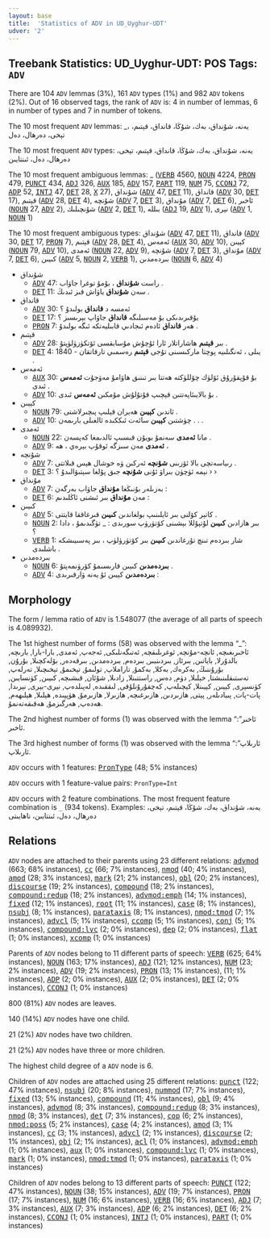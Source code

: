 ```yaml
---
layout: base
title:  'Statistics of ADV in UD_Uyghur-UDT'
udver: '2'
---
```


## Treebank Statistics: UD_Uyghur-UDT: POS Tags: `ADV`

There are 104 `ADV` lemmas (3%), 161 `ADV` types (1%) and 982 `ADV` tokens (2%).
Out of 16 observed tags, the rank of `ADV` is: 4 in number of lemmas, 6 in number of types and 7 in number of tokens.

The 10 most frequent `ADV` lemmas: _، يەنە، شۇنداق، بەك، شۇڭا، قانداق، قېتىم، تېخى، دەرھال، دەل

The 10 most frequent `ADV` types:  يەنە، شۇنداق، بەك، شۇڭا، قانداق، قېتىم، تېخى، دەرھال، دەل، ئىنتايىن

The 10 most frequent ambiguous lemmas: _ (<tt><a href="ug_udt-pos-VERB.html">VERB</a></tt> 4560, <tt><a href="ug_udt-pos-NOUN.html">NOUN</a></tt> 4224, <tt><a href="ug_udt-pos-PRON.html">PRON</a></tt> 479, <tt><a href="ug_udt-pos-PUNCT.html">PUNCT</a></tt> 434, <tt><a href="ug_udt-pos-ADJ.html">ADJ</a></tt> 326, <tt><a href="ug_udt-pos-AUX.html">AUX</a></tt> 185, <tt><a href="ug_udt-pos-ADV.html">ADV</a></tt> 157, <tt><a href="ug_udt-pos-PART.html">PART</a></tt> 119, <tt><a href="ug_udt-pos-NUM.html">NUM</a></tt> 75, <tt><a href="ug_udt-pos-CCONJ.html">CCONJ</a></tt> 72, <tt><a href="ug_udt-pos-ADP.html">ADP</a></tt> 52, <tt><a href="ug_udt-pos-INTJ.html">INTJ</a></tt> 47, <tt><a href="ug_udt-pos-DET.html">DET</a></tt> 28, <tt><a href="ug_udt-pos-X.html">X</a></tt> 27), شۇنداق (<tt><a href="ug_udt-pos-ADV.html">ADV</a></tt> 47, <tt><a href="ug_udt-pos-DET.html">DET</a></tt> 11), قانداق (<tt><a href="ug_udt-pos-ADV.html">ADV</a></tt> 30, <tt><a href="ug_udt-pos-DET.html">DET</a></tt> 17), قېتىم (<tt><a href="ug_udt-pos-ADV.html">ADV</a></tt> 28, <tt><a href="ug_udt-pos-DET.html">DET</a></tt> 4), شۇنچە (<tt><a href="ug_udt-pos-ADV.html">ADV</a></tt> 7, <tt><a href="ug_udt-pos-DET.html">DET</a></tt> 3), مۇنداق (<tt><a href="ug_udt-pos-ADV.html">ADV</a></tt> 7, <tt><a href="ug_udt-pos-DET.html">DET</a></tt> 6), ئاخىر (<tt><a href="ug_udt-pos-NOUN.html">NOUN</a></tt> 27, <tt><a href="ug_udt-pos-ADV.html">ADV</a></tt> 2), شۇنچىلىك (<tt><a href="ug_udt-pos-ADV.html">ADV</a></tt> 2, <tt><a href="ug_udt-pos-DET.html">DET</a></tt> 1), بىللە (<tt><a href="ug_udt-pos-ADJ.html">ADJ</a></tt> 19, <tt><a href="ug_udt-pos-ADV.html">ADV</a></tt> 1), نېرى (<tt><a href="ug_udt-pos-ADV.html">ADV</a></tt> 1, <tt><a href="ug_udt-pos-NOUN.html">NOUN</a></tt> 1)

The 10 most frequent ambiguous types:  شۇنداق (<tt><a href="ug_udt-pos-ADV.html">ADV</a></tt> 47, <tt><a href="ug_udt-pos-DET.html">DET</a></tt> 11), قانداق (<tt><a href="ug_udt-pos-ADV.html">ADV</a></tt> 30, <tt><a href="ug_udt-pos-DET.html">DET</a></tt> 17, <tt><a href="ug_udt-pos-PRON.html">PRON</a></tt> 7), قېتىم (<tt><a href="ug_udt-pos-ADV.html">ADV</a></tt> 28, <tt><a href="ug_udt-pos-DET.html">DET</a></tt> 4), ئەمەس (<tt><a href="ug_udt-pos-AUX.html">AUX</a></tt> 30, <tt><a href="ug_udt-pos-ADV.html">ADV</a></tt> 10), كېيىن (<tt><a href="ug_udt-pos-NOUN.html">NOUN</a></tt> 79, <tt><a href="ug_udt-pos-ADV.html">ADV</a></tt> 10), ئەمدى (<tt><a href="ug_udt-pos-NOUN.html">NOUN</a></tt> 22, <tt><a href="ug_udt-pos-ADV.html">ADV</a></tt> 9), شۇنچە (<tt><a href="ug_udt-pos-ADV.html">ADV</a></tt> 7, <tt><a href="ug_udt-pos-DET.html">DET</a></tt> 3), مۇنداق (<tt><a href="ug_udt-pos-ADV.html">ADV</a></tt> 7, <tt><a href="ug_udt-pos-DET.html">DET</a></tt> 6), كىيىن (<tt><a href="ug_udt-pos-ADV.html">ADV</a></tt> 5, <tt><a href="ug_udt-pos-NOUN.html">NOUN</a></tt> 2, <tt><a href="ug_udt-pos-VERB.html">VERB</a></tt> 1), بىردەمدىن (<tt><a href="ug_udt-pos-NOUN.html">NOUN</a></tt> 6, <tt><a href="ug_udt-pos-ADV.html">ADV</a></tt> 4)


* شۇنداق
  * <tt><a href="ug_udt-pos-ADV.html">ADV</a></tt> 47: راست <b>شۇنداق</b> ، بۇمۇ توغرا جاۋاب .
  * <tt><a href="ug_udt-pos-DET.html">DET</a></tt> 11: سەن <b>شۇنداق</b> ياۋاش قىز ئىدىڭ .
* قانداق
  * <tt><a href="ug_udt-pos-ADV.html">ADV</a></tt> 30: ئەمسە د <b>قانداق</b> بولىدۇ ؟
  * <tt><a href="ug_udt-pos-DET.html">DET</a></tt> 17: يۇقىرىدىكى بۇ مەسىلىگە <b>قانداق</b> جاۋاپ بېرىسىز ؟
  * <tt><a href="ug_udt-pos-PRON.html">PRON</a></tt> 7: ھەر <b>قانداق</b> ئادەم ئىجادىي قابىليەتكە ئىگە بولىدۇ .
* قېتىم
  * <tt><a href="ug_udt-pos-ADV.html">ADV</a></tt> 28: بىر <b>قېتىم</b> ھاشاراتلار ئارا ئۇچۇش مۇسابقسى ئۆتكۈزۈلۈپتۇ .
  * <tt><a href="ug_udt-pos-DET.html">DET</a></tt> 4: 1840 - يىلى ، ئەنگىلىيە پوچتا ماركىسىنى تۇجى <b>قېتىم</b> رەسمىي تارقاتقان .
* ئەمەس
  * <tt><a href="ug_udt-pos-AUX.html">AUX</a></tt> 30: بۇ قۇپقۇرۇق ئۆلۈك چۆللۈكتە ھەتتا بىر تىنىق ھاۋامۇ مەۋجۇت <b>ئەمەس</b> ئىدى .
  * <tt><a href="ug_udt-pos-ADV.html">ADV</a></tt> 10: بۇ بالايىئاپەتتىن قېچىپ قۇتۇلۇش مۇمكىن <b>ئەمەس</b> ئىدى .
* كېيىن
  * <tt><a href="ug_udt-pos-NOUN.html">NOUN</a></tt> 79: ئاندىن <b>كېيىن</b> ھەيران قېلىپ پىچىرلاشتى .
  * <tt><a href="ug_udt-pos-ADV.html">ADV</a></tt> 10: چۈشتىن <b>كېيىن</b> سائەت ئىككىدە ئالغىلى بارىمەن . . .
* ئەمدى
  * <tt><a href="ug_udt-pos-NOUN.html">NOUN</a></tt> 22: مانا <b>ئەمدى</b> سەنمۇ بويۇن قىسىپ ئالدىمغا كەپسەن .
  * <tt><a href="ug_udt-pos-ADV.html">ADV</a></tt> 9: <b>ئەمدى</b> مەن سىزگە ئوقۇپ بېرەي ، ھە ،
* شۇنچە
  * <tt><a href="ug_udt-pos-ADV.html">ADV</a></tt> 7: رىياسەتچى بالا ئۆزىنى <b>شۇنچە</b> ئەركىن ۋە خوشال ھېس قىلاتتى .
  * <tt><a href="ug_udt-pos-DET.html">DET</a></tt> 3: نېمە ئۈچۈن بىراۋ ئۇنى <b>شۇنچە</b> جىق پۇلغا سېتىۋالىدۇ ؟ › ›
* مۇنداق
  * <tt><a href="ug_udt-pos-ADV.html">ADV</a></tt> 7: بەزىلەر بۇنىڭغا <b>مۇنداق</b> جاۋاب بەرگەن :
  * <tt><a href="ug_udt-pos-DET.html">DET</a></tt> 6: مەن <b>مۇنداق</b> بىر ئىشنى ئاڭلىدىم :
* كىيىن
  * <tt><a href="ug_udt-pos-ADV.html">ADV</a></tt> 5: كاتېر كۆلنى بىر ئايلىنىپ بولغاندىن <b>كىيىن</b> قىرغاققا قايتتى .
  * <tt><a href="ug_udt-pos-NOUN.html">NOUN</a></tt> 2: بىر ھازادىن <b>كىيىن</b> لۇتپۇللا بېشىنى كۆتۈرۈپ سورىدى : _ تۈگىدىمۇ ، دادا ؟
  * <tt><a href="ug_udt-pos-VERB.html">VERB</a></tt> 1: شار بىردەم تىنچ تۇرغاندىن <b>كىيىن</b> بىر كۆتۈرۈلۈپ ، بىر پەسىيىشكە باشلىدى .
* بىردەمدىن
  * <tt><a href="ug_udt-pos-NOUN.html">NOUN</a></tt> 6: <b>بىردەمدىن</b> كىيىن قارىسىمۇ كۆرۈنمەپتۇ .
  * <tt><a href="ug_udt-pos-ADV.html">ADV</a></tt> 4: <b>بىردەمدىن</b> كېيىن ئۇ يەنە ۋارقىرىدى :

## Morphology

The form / lemma ratio of `ADV` is 1.548077 (the average of all parts of speech is 4.089932).

The 1st highest number of forms (58) was observed with the lemma “_”: ئاخىرىغىچە, ئانچە-مۇنچە, ئوغرىلىقچە, ئەتىگەنلىكى, ئەجەپ, ئەمدى, بارا-بارا, بارىچە, بالدۇرلا, باياتىن, بىرئاز, بىردىنبىر, بىردەم, بىردەمدىن, بىرقەدەر, بۆلەكچىلا, بۇرۇن, بۇرۇننىڭ, بەكرەك, بەكلا, بەكمۇ, تاراملاپ, تولىمۇ, تېخىمۇ, تېخىچىلا, تەرلەپ, تەستىقلىنىشتا, خېلىلا, دۈم, دەس, راستتىنلا, زادىلا, شۇئان, قىشىچە, كىيىن, كۈنسايىن, كۈنسېرى, كېيىن, كېيىنلا, كېچىلەپ, كەچقۇرۇنلۇقى, لىققىدە, لەپىلدەپ, نېرى-بېرى, نېرىدا, پات-پات, پىيادىلەر, پېتى, ھازىردىن, ھازىرغىچە, ھازىرلا, ھازىرمۇ, ھۈپپىدە, ھېلىلا, ھېلىھەم, ھەدەپ, ھەرگىزمۇ, ھەقىقەتەنمۇ.

The 2nd highest number of forms (1) was observed with the lemma “ئاخىر”: ئاخىر.

The 3rd highest number of forms (1) was observed with the lemma “ئارىلاپ”: ئارىلاپ.

`ADV` occurs with 1 features: <tt><a href="ug_udt-feat-PronType.html">PronType</a></tt> (48; 5% instances)

`ADV` occurs with 1 feature-value pairs: `PronType=Int`

`ADV` occurs with 2 feature combinations.
The most frequent feature combination is `_` (934 tokens).
Examples: يەنە، شۇنداق، بەك، شۇڭا، قېتىم، تېخى، دەرھال، دەل، ئىنتايىن، ناھايىتى


## Relations

`ADV` nodes are attached to their parents using 23 different relations: <tt><a href="ug_udt-dep-advmod.html">advmod</a></tt> (663; 68% instances), <tt><a href="ug_udt-dep-cc.html">cc</a></tt> (66; 7% instances), <tt><a href="ug_udt-dep-nmod.html">nmod</a></tt> (40; 4% instances), <tt><a href="ug_udt-dep-amod.html">amod</a></tt> (28; 3% instances), <tt><a href="ug_udt-dep-mark.html">mark</a></tt> (21; 2% instances), <tt><a href="ug_udt-dep-obl.html">obl</a></tt> (20; 2% instances), <tt><a href="ug_udt-dep-discourse.html">discourse</a></tt> (19; 2% instances), <tt><a href="ug_udt-dep-compound.html">compound</a></tt> (18; 2% instances), <tt><a href="ug_udt-dep-compound-redup.html">compound:redup</a></tt> (18; 2% instances), <tt><a href="ug_udt-dep-advmod-emph.html">advmod:emph</a></tt> (14; 1% instances), <tt><a href="ug_udt-dep-fixed.html">fixed</a></tt> (12; 1% instances), <tt><a href="ug_udt-dep-root.html">root</a></tt> (11; 1% instances), <tt><a href="ug_udt-dep-case.html">case</a></tt> (8; 1% instances), <tt><a href="ug_udt-dep-nsubj.html">nsubj</a></tt> (8; 1% instances), <tt><a href="ug_udt-dep-parataxis.html">parataxis</a></tt> (8; 1% instances), <tt><a href="ug_udt-dep-nmod-tmod.html">nmod:tmod</a></tt> (7; 1% instances), <tt><a href="ug_udt-dep-advcl.html">advcl</a></tt> (5; 1% instances), <tt><a href="ug_udt-dep-ccomp.html">ccomp</a></tt> (5; 1% instances), <tt><a href="ug_udt-dep-conj.html">conj</a></tt> (5; 1% instances), <tt><a href="ug_udt-dep-compound-lvc.html">compound:lvc</a></tt> (2; 0% instances), <tt><a href="ug_udt-dep-dep.html">dep</a></tt> (2; 0% instances), <tt><a href="ug_udt-dep-flat.html">flat</a></tt> (1; 0% instances), <tt><a href="ug_udt-dep-xcomp.html">xcomp</a></tt> (1; 0% instances)

Parents of `ADV` nodes belong to 11 different parts of speech: <tt><a href="ug_udt-pos-VERB.html">VERB</a></tt> (625; 64% instances), <tt><a href="ug_udt-pos-NOUN.html">NOUN</a></tt> (163; 17% instances), <tt><a href="ug_udt-pos-ADJ.html">ADJ</a></tt> (121; 12% instances), <tt><a href="ug_udt-pos-NUM.html">NUM</a></tt> (23; 2% instances), <tt><a href="ug_udt-pos-ADV.html">ADV</a></tt> (19; 2% instances), <tt><a href="ug_udt-pos-PRON.html">PRON</a></tt> (13; 1% instances),  (11; 1% instances), <tt><a href="ug_udt-pos-ADP.html">ADP</a></tt> (2; 0% instances), <tt><a href="ug_udt-pos-AUX.html">AUX</a></tt> (2; 0% instances), <tt><a href="ug_udt-pos-DET.html">DET</a></tt> (2; 0% instances), <tt><a href="ug_udt-pos-CCONJ.html">CCONJ</a></tt> (1; 0% instances)

800 (81%) `ADV` nodes are leaves.

140 (14%) `ADV` nodes have one child.

21 (2%) `ADV` nodes have two children.

21 (2%) `ADV` nodes have three or more children.

The highest child degree of a `ADV` node is 6.

Children of `ADV` nodes are attached using 25 different relations: <tt><a href="ug_udt-dep-punct.html">punct</a></tt> (122; 47% instances), <tt><a href="ug_udt-dep-nsubj.html">nsubj</a></tt> (20; 8% instances), <tt><a href="ug_udt-dep-nummod.html">nummod</a></tt> (17; 7% instances), <tt><a href="ug_udt-dep-fixed.html">fixed</a></tt> (13; 5% instances), <tt><a href="ug_udt-dep-compound.html">compound</a></tt> (11; 4% instances), <tt><a href="ug_udt-dep-obl.html">obl</a></tt> (9; 4% instances), <tt><a href="ug_udt-dep-advmod.html">advmod</a></tt> (8; 3% instances), <tt><a href="ug_udt-dep-compound-redup.html">compound:redup</a></tt> (8; 3% instances), <tt><a href="ug_udt-dep-nmod.html">nmod</a></tt> (8; 3% instances), <tt><a href="ug_udt-dep-det.html">det</a></tt> (7; 3% instances), <tt><a href="ug_udt-dep-cop.html">cop</a></tt> (6; 2% instances), <tt><a href="ug_udt-dep-nmod-poss.html">nmod:poss</a></tt> (5; 2% instances), <tt><a href="ug_udt-dep-case.html">case</a></tt> (4; 2% instances), <tt><a href="ug_udt-dep-amod.html">amod</a></tt> (3; 1% instances), <tt><a href="ug_udt-dep-cc.html">cc</a></tt> (3; 1% instances), <tt><a href="ug_udt-dep-advcl.html">advcl</a></tt> (2; 1% instances), <tt><a href="ug_udt-dep-discourse.html">discourse</a></tt> (2; 1% instances), <tt><a href="ug_udt-dep-obj.html">obj</a></tt> (2; 1% instances), <tt><a href="ug_udt-dep-acl.html">acl</a></tt> (1; 0% instances), <tt><a href="ug_udt-dep-advmod-emph.html">advmod:emph</a></tt> (1; 0% instances), <tt><a href="ug_udt-dep-aux.html">aux</a></tt> (1; 0% instances), <tt><a href="ug_udt-dep-compound-lvc.html">compound:lvc</a></tt> (1; 0% instances), <tt><a href="ug_udt-dep-mark.html">mark</a></tt> (1; 0% instances), <tt><a href="ug_udt-dep-nmod-tmod.html">nmod:tmod</a></tt> (1; 0% instances), <tt><a href="ug_udt-dep-parataxis.html">parataxis</a></tt> (1; 0% instances)

Children of `ADV` nodes belong to 13 different parts of speech: <tt><a href="ug_udt-pos-PUNCT.html">PUNCT</a></tt> (122; 47% instances), <tt><a href="ug_udt-pos-NOUN.html">NOUN</a></tt> (38; 15% instances), <tt><a href="ug_udt-pos-ADV.html">ADV</a></tt> (19; 7% instances), <tt><a href="ug_udt-pos-PRON.html">PRON</a></tt> (17; 7% instances), <tt><a href="ug_udt-pos-NUM.html">NUM</a></tt> (16; 6% instances), <tt><a href="ug_udt-pos-VERB.html">VERB</a></tt> (16; 6% instances), <tt><a href="ug_udt-pos-ADJ.html">ADJ</a></tt> (7; 3% instances), <tt><a href="ug_udt-pos-AUX.html">AUX</a></tt> (7; 3% instances), <tt><a href="ug_udt-pos-ADP.html">ADP</a></tt> (6; 2% instances), <tt><a href="ug_udt-pos-DET.html">DET</a></tt> (6; 2% instances), <tt><a href="ug_udt-pos-CCONJ.html">CCONJ</a></tt> (1; 0% instances), <tt><a href="ug_udt-pos-INTJ.html">INTJ</a></tt> (1; 0% instances), <tt><a href="ug_udt-pos-PART.html">PART</a></tt> (1; 0% instances)

